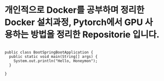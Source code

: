 # 개인적으로 Docker를 공부하며 정리한 Docker 설치과정, Pytorch에서 GPU 사용하는 방법을 정리한 Repositorie 입니다.

<pre>
<code>
public class BootSpringBootApplication {
  public static void main(String[] args) {
    System.out.println("Hello, Honeymon");
  }

}
</code>
</pre>
